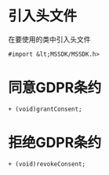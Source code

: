 # 引入头文件
在要使用的类中引入头文件

```
#import &lt;MSSDK/MSSDK.h>
```

# 同意GDPR条约

```
+ (void)grantConsent;
```

# 拒绝GDPR条约

```
+ (void)revokeConsent;
```